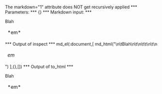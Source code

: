 The markdown="1" attribute does NOT get recursively applied
*** Parameters: ***
{}
*** Markdown input: ***
<table markdown='1'>
	Blah
	<thead>
		<tr><td>*em*</td></tr>
	</thead>
</table>

*** Output of inspect ***
md_el(:document,[
	md_html("<table markdown='1'>\n\tBlah\n\t<thead>\n\t\t<tr><td>*em*</td></tr>\n\t</thead>\n</table>")
],{},[])
*** Output of to_html ***
<table>Blah
	<thead>
		<tr><td>*em*</td></tr>
	</thead>
</table>


